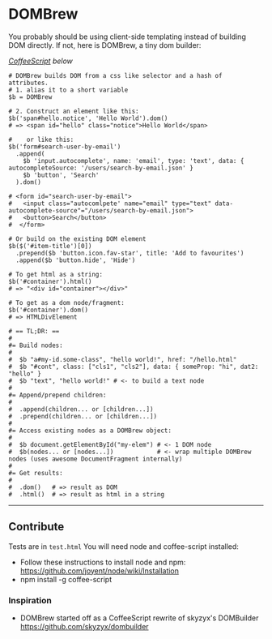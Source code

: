 # DOMBrew

You probably should be using client-side templating instead of building DOM directly. If not, here is DOMBrew, a tiny dom builder:

*[CoffeeScript](http://jashkenas.github.com/coffee-script/) below*

    # DOMBrew builds DOM from a css like selector and a hash of attributes.
    # 1. alias it to a short variable
    $b = DOMBrew

    # 2. Construct an element like this:
    $b('span#hello.notice', 'Hello World').dom()
    # => <span id="hello" class="notice">Hello World</span>

    #    or like this:
    $b('form#search-user-by-email')
      .append(        
        $b 'input.autocomplete', name: 'email', type: 'text', data: { autocompleteSource: '/users/search-by-email.json' }
        $b 'button', 'Search'
      ).dom()
    
    # <form id="search-user-by-email">​
    #   <input class="autocomlpete' name="email" type="text" data-autocomplete-source"="/users/search-by-email.json">
    #   <button>Search</button>
    #  </form>
    
    # Or build on the existing DOM element
    $b($('#item-title')[0])
      .prepend($b 'button.icon.fav-star', title: 'Add to favourites')
      .append($b 'button.hide', 'Hide')

    # To get html as a string:
    $b('#container').html() 
    # => "<div id="container"></div>"
    
    # To get as a dom node/fragment:
    $b('#container').dom()
    # => HTMLDivElement

    # == TL;DR: ==
    #
    #= Build nodes:
    #
    #  $b "a#my-id.some-class", "hello world!", href: "/hello.html"
    #  $b "#cont", class: ["cls1", "cls2"], data: { someProp: "hi", dat2: "hello" }
    #  $b "text", "hello world!" # <- to build a text node
    #
    #= Append/prepend children:
    #
    #  .append(children... or [children...])
    #  .prepend(children... or [children...])
    #
    #= Access existing nodes as a DOMBrew object:
    #
    #  $b document.getElementById("my-elem") # <- 1 DOM node
    #  $b(nodes... or [nodes...])            # <- wrap multiple DOMBrew nodes (uses awesome DocumentFragment internally)
    #
    #= Get results:
    #
    #  .dom()   # => result as DOM
    #  .html()  # => result as html in a string

---

## Contribute

Tests are in `test.html`
You will need node and coffee-script installed:

* Follow these instructions to install node and npm: https://github.com/joyent/node/wiki/Installation
* npm install -g coffee-script

### Inspiration

* DOMBrew started off as a CoffeeScript rewrite of skyzyx's DOMBuilder https://github.com/skyzyx/dombuilder
